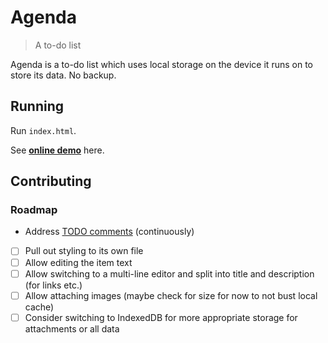 # Agenda

> A to-do list

Agenda is a to-do list which uses local storage on the device it runs on to store its data. No backup.

## Running

Run `index.html`.

See [**online demo**](https://tomashubelbauer.github.io/agenda/) here.

## Contributing

### Roadmap

- Address [TODO comments](https://github.com/TomasHubelbauer/agenda/search?q=todo) (continuously)
- [ ] Pull out styling to its own file
- [ ] Allow editing the item text
- [ ] Allow switching to a multi-line editor and split into title and description (for links etc.)
- [ ] Allow attaching images (maybe check for size for now to not bust local cache)
- [ ] Consider switching to IndexedDB for more appropriate storage for attachments or all data
